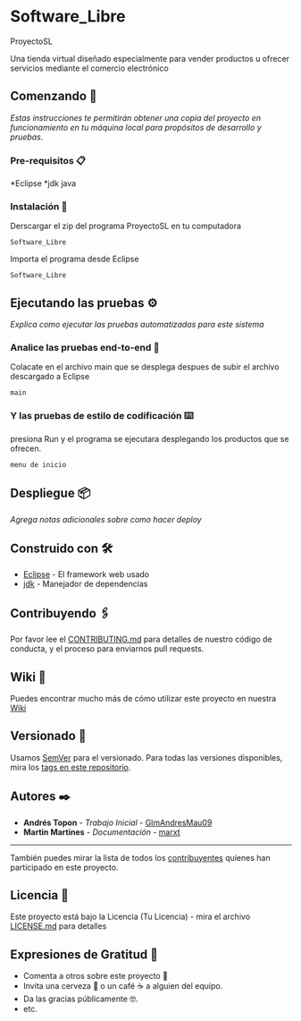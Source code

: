 # Software_Libre
ProyectoSL

Una tienda virtual diseñado especialmente para vender productos 
u ofrecer servicios mediante el comercio electrónico


## Comenzando 🚀

_Estas instrucciones te permitirán obtener una copia del proyecto en funcionamiento en tu máquina local para propósitos de desarrollo y pruebas._


### Pre-requisitos 📋

*Eclipse
*jdk java


### Instalación 🔧

Derscargar el zip del programa ProyectoSL en tu computadora

```
Software_Libre
```

Importa el programa desde Eclipse 

```
Software_Libre
```



## Ejecutando las pruebas ⚙️

_Explica como ejecutar las pruebas automatizadas para este sistema_

### Analice las pruebas end-to-end 🔩

Colacate en el archivo main que se desplega despues de subir el archivo descargado a Eclipse

```
main
```

### Y las pruebas de estilo de codificación ⌨️

presiona Run y el programa se ejecutara desplegando 
los productos que se ofrecen.

```
menu de inicio
```

## Despliegue 📦

_Agrega notas adicionales sobre como hacer deploy_

## Construido con 🛠️

* [Eclipse](https://www.eclipse.org/downloads/) - El framework web usado
* [jdk](https://www.oracle.com/java/technologies/javase-downloads.html) - Manejador de dependencias


## Contribuyendo 🖇️

Por favor lee el [CONTRIBUTING.md](https://gist.github.com/villanuevand/xxxxxx) para detalles de nuestro código de conducta, y el proceso para enviarnos pull requests.

## Wiki 📖

Puedes encontrar mucho más de cómo utilizar este proyecto en nuestra [Wiki](https://github.com/tu/proyecto/wiki)

## Versionado 📌

Usamos [SemVer](http://semver.org/) para el versionado. Para todas las versiones disponibles, mira los [tags en este repositorio](https://github.com/tu/proyecto/tags).

## Autores ✒️

* **Andrés Topon** - *Trabajo Inicial* - [GlmAndresMau09](https://github.com/villanuevand)
* **Martin Martines** - *Documentación* - [marxt](#fulanito-de-tal)
* **

También puedes mirar la lista de todos los [contribuyentes](https://github.com/your/project/contributors) quíenes han participado en este proyecto. 

## Licencia 📄

Este proyecto está bajo la Licencia (Tu Licencia) - mira el archivo [LICENSE.md](LICENSE.md) para detalles

## Expresiones de Gratitud 🎁

* Comenta a otros sobre este proyecto 📢
* Invita una cerveza 🍺 o un café ☕ a alguien del equipo. 
* Da las gracias públicamente 🤓.
* etc.
